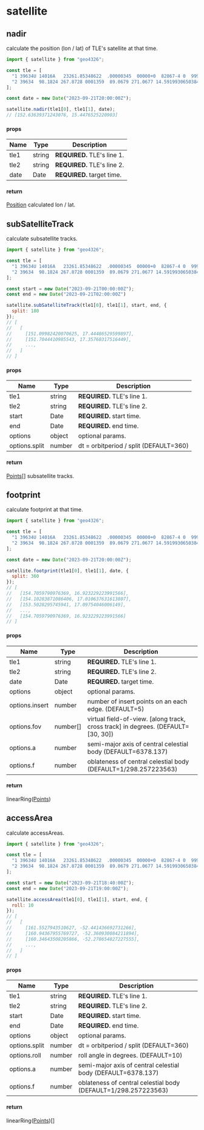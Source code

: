 # satellite

## nadir

calculate the position (lon / lat) of TLE's satellite at that time.

```JavaScript
import { satellite } from "geo4326";

const tle = [
  "1 39634U 14016A   23261.85348622  .00000345  00000+0  82867-4 0  9995",
  "2 39634  98.1824 267.8728 0001359  89.0679 271.0677 14.59199306503843",
];

const date = new Date("2023-09-21T20:00:00Z");

satellite.nadir(tle1[0], tle1[1], date);
// [152.63639371243076, 15.4476525220903]
```

#### props

| Name | Type   | Description                 |
| ---- | ------ | --------------------------- |
| tle1 | string | **REQUIRED.** TLE's line 1. |
| tle2 | string | **REQUIRED.** TLE's line 2. |
| date | Date   | **REQUIRED.** target time.  |

#### return

[Position](./TYPES.md#position) calculated lon / lat.

## subSatelliteTrack

calculate subsatellite tracks.

```JavaScript
import { satellite } from "geo4326";

const tle = [
  "1 39634U 14016A   23261.85348622  .00000345  00000+0  82867-4 0  9995",
  "2 39634  98.1824 267.8728 0001359  89.0679 271.0677 14.59199306503843",
];

const start = new Date("2023-09-21T00:00:00Z");
const end = new Date("2023-09-21T02:00:00Z")

satellite.subSatelliteTrack(tle1[0], tle1[1], start, end, {
  split: 180
});
// [
//   [
//     [151.09982420070625, 17.44486529599897],
//     [151.7044410985543, 17.35760317516449],
//     ...,
//   ]
// ]
```

#### props

| Name          | Type   | Description                            |
| ------------- | ------ | -------------------------------------- |
| tle1          | string | **REQUIRED.** TLE's line 1.            |
| tle2          | string | **REQUIRED.** TLE's line 2.            |
| start         | Date   | **REQUIRED.** start time.              |
| end           | Date   | **REQUIRED.** end time.                |
| options       | object | optional params.                       |
| options.split | number | dt = orbitperiod / split (DEFAULT=360) |

#### return

[Points](./TYPES.md#points)[] subsatellite tracks.

## footprint

calculate footprint at that time.

```JavaScript
import { satellite } from "geo4326";

const tle = [
  "1 39634U 14016A   23261.85348622  .00000345  00000+0  82867-4 0  9995",
  "2 39634  98.1824 267.8728 0001359  89.0679 271.0677 14.59199306503843",
];

const date = new Date("2023-09-21T20:00:00Z");

satellite.footprint(tle1[0], tle1[1], date, {
  split: 360
});
// [
//   [154.7059790976369, 16.923229223991566],
//   [154.10283871086406, 17.010637631613807],
//   [153.5028295745941, 17.09754046006149],
//   ...,
//   [154.7059790976369, 16.923229223991566]
// ]
```

#### props

| Name           | Type     | Description                                                                      |
| -------------- | -------- | -------------------------------------------------------------------------------- |
| tle1           | string   | **REQUIRED.** TLE's line 1.                                                      |
| tle2           | string   | **REQUIRED.** TLE's line 2.                                                      |
| date           | Date     | **REQUIRED.** target time.                                                       |
| options        | object   | optional params.                                                                 |
| options.insert | number   | number of insert points on an each edge. (DEFAULT=5)                             |
| options.fov    | number[] | virtual field-of-view. [along track, cross track] in degrees. (DEFAULT=[30, 30]) |
| options.a      | number   | semi-major axis of central celestial body (DEFAULT=6378.137)                     |
| options.f      | number   | oblateness of central celestial body (DEFAULT=1/298.257223563)                   |

#### return

linearRing([Points](./TYPES.md#points))

## accessArea

calculate accessAreas.

```JavaScript
import { satellite } from "geo4326";

const tle = [
  "1 39634U 14016A   23261.85348622  .00000345  00000+0  82867-4 0  9995",
  "2 39634  98.1824 267.8728 0001359  89.0679 271.0677 14.59199306503843",
];

const start = new Date("2023-09-21T18:40:00Z");
const end = new Date("2023-09-21T19:00:00Z");

satellite.accessArea(tle1[0], tle1[1], start, end, {
  roll: 10
});
// [
//   [
//     [161.5527943510627, -52.441436692731266],
//     [160.94367955769727, -52.360930084211894],
//     [160.34643508205866, -52.278654827227555],
//     ...,
//   ]
// ]
```

#### props

| Name          | Type   | Description                                                    |
| ------------- | ------ | -------------------------------------------------------------- |
| tle1          | string | **REQUIRED.** TLE's line 1.                                    |
| tle2          | string | **REQUIRED.** TLE's line 2.                                    |
| start         | Date   | **REQUIRED.** start time.                                      |
| end           | Date   | **REQUIRED.** end time.                                        |
| options       | object | optional params.                                               |
| options.split | number | dt = orbitperiod / split (DEFAULT=360)                         |
| options.roll  | number | roll angle in degrees. (DEFAULT=10)                            |
| options.a     | number | semi-major axis of central celestial body (DEFAULT=6378.137)   |
| options.f     | number | oblateness of central celestial body (DEFAULT=1/298.257223563) |

#### return

linearRing([Points](./TYPES.md#points))[]
